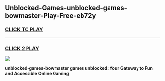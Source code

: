 
## Unblocked-Games-unblocked-games-bowmaster-Play-Free-eb72y
<h3>
<a href="https://premium76.site?title=unblocked-games-bowmaster&ref=17A">CLICK TO PLAY</a></h3>
<hr>

<h3>
<a href="https://premium76.site?title=unblocked-games-bowmaster&ref=17A">CLICK 2 PLAY</a>
  
</h3>

<a href="https://premium76.site?title=unblocked-games-bowmaster&ref=17A"><img src="https://clearcache.store/games.png"></a>


**unblocked-games-bowmaster games unblocked: Your Gateway to Fun and Accessible Online Gaming**
